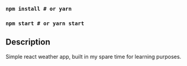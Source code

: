 ### `npm install # or yarn`
### `npm start # or yarn start`

## Description

Simple react weather app, built in my spare time for learning purposes.